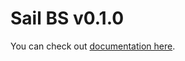 <a name="top"></a>
# Sail BS v0.1.0
You can check out [documentation here](https://docs.sailbs.com).